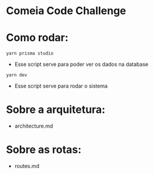 # Comeia Code Challenge


# Como rodar:

```shell
yarn prisma studio
```

- Esse script serve para poder ver os dados na database

```shell
yarn dev
```

- Esse script serve para rodar o sistema


# Sobre a arquitetura:

- architecture.md

# Sobre as rotas:

- routes.md